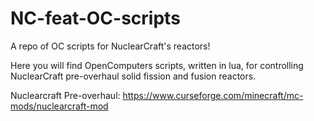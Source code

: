 # NC-feat-OC-scripts
A repo of OC scripts for NuclearCraft's reactors!

Here you will find OpenComputers scripts, written in lua, for controlling NuclearCraft pre-overhaul solid fission and fusion reactors.

Nuclearcraft Pre-overhaul: https://www.curseforge.com/minecraft/mc-mods/nuclearcraft-mod
